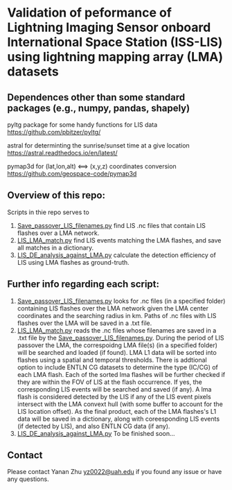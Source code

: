 # Validation of  peformance of Lightning Imaging Sensor onboard International Space Station (ISS-LIS) using lightning mapping array (LMA) datasets

## Dependences other than some standard packages (e.g., numpy, pandas, shapely)
pyltg package for some handy functions for LIS data
<https://github.com/pbitzer/pyltg/>

astral for determinting the sunrise/sunset time at a give location
<https://astral.readthedocs.io/en/latest/>

pymap3d for (lat,lon,alt) <==> (x,y,z) coordinates conversion
<https://github.com/geospace-code/pymap3d>



## Overview of this repo:
Scripts in thie repo serves to 
1. [Save_passover_LIS_filenames.py](https://github.com/safelysparky/LIS_LMA_val/blob/main/Save_passover_LIS_filenames.py) find LIS .nc files that contain LIS flashes over a LMA network. 
2. [LIS_LMA_match.py](https://github.com/safelysparky/LIS_LMA_val/blob/main/LIS_LMA_match.py) find LIS events matching the LMA flashes, and save all matches in a dictionary.
3. [LIS_DE_analysis_against_LMA.py](https://github.com/safelysparky/LIS_LMA_val/blob/main/LIS_DE_analysis_against_LMA.py) calculate the detection efficiency of LIS using LMA flashes as ground-truth.

## Further info regarding each script:
1. [Save_passover_LIS_filenames.py](https://github.com/safelysparky/LIS_LMA_val/blob/main/Save_passover_LIS_filenames.py) looks for .nc files (in a specified folder) containing LIS flashes over the LMA network given the LMA center coordinates and the searching radius in km. Paths of .nc files with LIS flashes over the LMA will be saved in a .txt file.
2. [LIS_LMA_match.py](https://github.com/safelysparky/LIS_LMA_val/blob/main/LIS_LMA_match.py) reads the .nc files whose filenames are saved in a .txt file by the [Save_passover_LIS_filenames.py](https://github.com/safelysparky/LIS_LMA_val/blob/main/Save_passover_LIS_filenames.py). During the period of LIS passover the LMA, the correspoidng LMA file(s) (in a specified folder) will be searched and loaded (if found). LMA L1 data will be sorted into flashes using a spatial and temporal thresholds. There is addtional option to include ENTLN CG datasets to determine the type (IC/CG) of each LMA flash. Each of the sorted lma flashes will be further checked if they are within the FOV of LIS at the flash occurrence. If yes, the corresponding LIS events will be searched and saved (if any). A lma flash is considered detected by the LIS if any of the LIS event pixels intersect with the LMA convext hull (with some buffer to account for the LIS location offset). As the final product, each of the LMA flashes's L1 data will be saved in a dictionary, along with coreesponding LIS events (if detected by LIS), and also ENTLN CG data (if any). 
3. [LIS_DE_analysis_against_LMA.py](https://github.com/safelysparky/LIS_LMA_val/blob/main/LIS_DE_analysis_against_LMA.py) To be finished soon...

## Contact
Please contact Yanan Zhu <yz0022@uah.edu> if you found any issue or have any questions. 